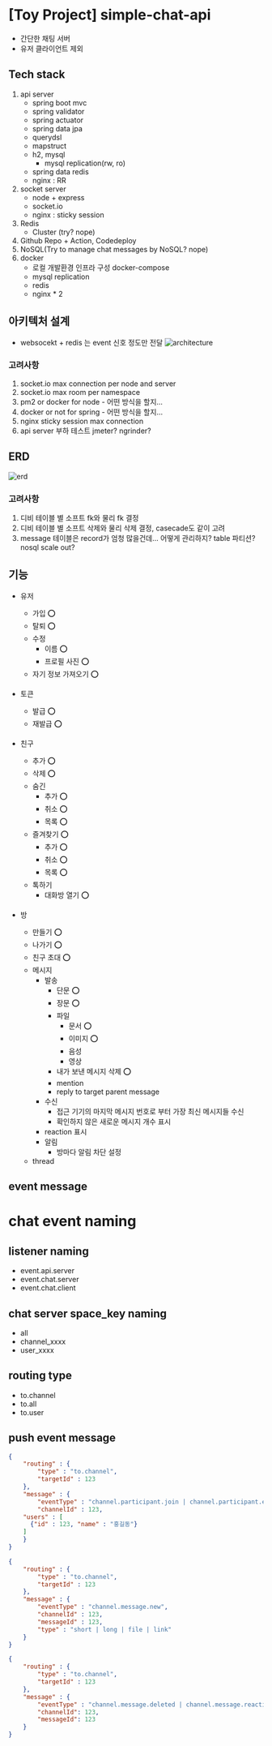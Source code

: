 # [Toy Project] simple-chat-api 
- 간단한 채팅 서버
- 유저 클라이언트 제외 

## Tech stack 
1. api server 
    - spring boot mvc 
    - spring validator 
    - spring actuator
    - spring data jpa
    - querydsl
    - mapstruct
    - h2, mysql
        - mysql replication(rw, ro) 
    - spring data redis
    - nginx : RR
2. socket server
    - node + express
    - socket.io
    - nginx : sticky session
3. Redis
    - Cluster (try? nope) 
4. Github Repo + Action, Codedeploy
5. NoSQL(Try to manage chat messages by NoSQL? nope) 
6. docker    
    - 로컬 개발환경 인프라 구성 docker-compose
    - mysql replication
    - redis
    - nginx * 2

## 아키텍처 설계
- websocekt + redis 는 event 신호 정도만 전달 
![architecture](docs/arch-smp-chat.png) 

### 고려사항
1. socket.io max connection per node and server
2. socket.io max room per namespace
3. pm2 or docker for node - 어떤 방식을 할지... 
4. docker or not for spring - 어떤 방식을 할지...
5. nginx sticky session max connection   
6. api server 부하 테스트 jmeter? ngrinder? 

## ERD
![erd](docs/erd-smp-cht.png)

### 고려사항
1. 디비 테이블 별 소프트 fk와 물리 fk 결정
2. 디비 테이블 별 소프트 삭제와 물리 삭제 결정, casecade도 같이 고려
3. message 테이블은 record가 엄청 많을건데... 어떻게 관리하지? table 파티션? nosql scale out? 

## 기능
- 유저 
  - 가입 ⭕
  - 탈퇴 ⭕ 
  - 수정
    - 이름 ⭕
    - 프로필 사진 ⭕
  - 자기 정보 가져오기 ⭕
- 토큰 
  - 발급 ⭕
  - 재발급 ⭕
- 친구 
  - 추가 ⭕ 
  - 삭제 ⭕  
  - 숨긴 
    - 추가 ⭕
    - 취소 ⭕
    - 목록 ⭕ 
  - 즐겨찾기 ⭕  
    - 추가 ⭕
    - 취소 ⭕
    - 목록 ⭕ 
  - 톡하기
    - 대화방 열기 ⭕ 
  
- 방
  - 만들기 ⭕
  - 나가기 ⭕ 
  - 친구 초대 ⭕ 
  - 메시지 
    - 발송
      - 단문 ⭕ 
      - 장문 ⭕ 
      - 파일
        - 문서 ⭕
        - 이미지 ⭕
        - 음성
        - 영상
      - 내가 보낸 메시지 삭제 ⭕
      - mention
      - reply to target parent message 
    - 수신
      - 접근 기기의 마지막 메시지 번호로 부터 가장 최신 메시지들 수신
      - 확인하지 않은 새로운 메시지 개수 표시  
    - reaction 표시
    - 알림
      - 방마다 알림 차단 설정
  - thread  
 
## event message 

# chat event naming 

## listener naming
- event.api.server
- event.chat.server
- event.chat.client

## chat server space_key naming
- all
- channel_xxxx
- user_xxxx

## routing type
- to.channel
- to.all
- to.user

## push event message

```json
{
	"routing" : {
		"type" : "to.channel",
		"targetId" : 123
	}, 
	"message" : {
		"eventType" : "channel.participant.join | channel.participant.exit",
		"channelId" : 123,
    "users" : [
      {"id" : 123, "name" : "홍길동"}
    ]
	}
}
```

```json
{
	"routing" : {
		"type" : "to.channel",
		"targetId" : 123
	}, 
	"message" : {
		"eventType" : "channel.message.new", 
		"channelId" : 123,
		"messageId" : 123,
		"type" : "short | long | file | link"
	}
}
```

```json
{
	"routing" : {
		"type" : "to.channel",
		"targetId" : 123
	}, 
	"message" : {
		"eventType" : "channel.message.deleted | channel.message.reaction",
		"channelId": 123,
		"messageId": 123
	}
}
```